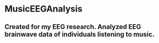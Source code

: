# MusicEEGAnalysis
## Created for my EEG research. Analyzed EEG brainwave data of individuals listening to music.

